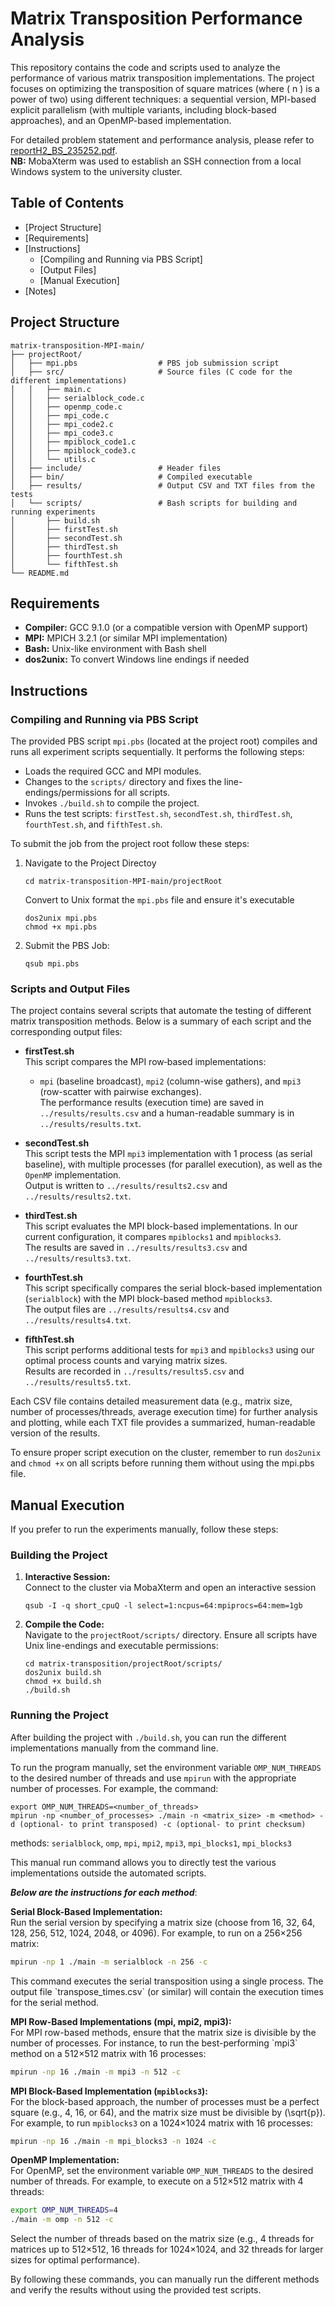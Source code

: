 # Matrix Transposition Performance Analysis

This repository contains the code and scripts used to analyze the performance of various matrix transposition implementations. The project focuses on optimizing the transposition of square matrices (where \( n \) is a power of two) using different techniques: a sequential version, MPI-based explicit parallelism (with multiple variants, including block-based approaches), and an OpenMP-based implementation.

For detailed problem statement and performance analysis, please refer to [reportH2_BS_235252.pdf](reportH2_BS_235252.pdf).  
**NB:** MobaXterm was used to establish an SSH connection from a local Windows system to the university cluster.

## Table of Contents

- [Project Structure]
- [Requirements]
- [Instructions]
  - [Compiling and Running via PBS Script]
  - [Output Files]
  - [Manual Execution]
- [Notes]

## Project Structure

```plaintext
matrix-transposition-MPI-main/
├── projectRoot/
│   ├── mpi.pbs                  # PBS job submission script
│   ├── src/                     # Source files (C code for the different implementations)
│   │   ├── main.c
│   │   ├── serialblock_code.c
│   │   ├── openmp_code.c
│   │   ├── mpi_code.c
│   │   ├── mpi_code2.c
│   │   ├── mpi_code3.c
│   │   ├── mpiblock_code1.c
│   │   ├── mpiblock_code3.c
│   │   └── utils.c
│   ├── include/                 # Header files
│   ├── bin/                     # Compiled executable
│   ├── results/                 # Output CSV and TXT files from the tests
│   └── scripts/                 # Bash scripts for building and running experiments
│       ├── build.sh
│       ├── firstTest.sh
│       ├── secondTest.sh
│       ├── thirdTest.sh
│       ├── fourthTest.sh
│       └── fifthTest.sh
└── README.md
```
## Requirements

- **Compiler:** GCC 9.1.0 (or a compatible version with OpenMP support)
- **MPI:** MPICH 3.2.1 (or similar MPI implementation)
- **Bash:** Unix-like environment with Bash shell
- **dos2unix:** To convert Windows line endings if needed

## Instructions

### Compiling and Running via PBS Script

The provided PBS script `mpi.pbs` (located at the project root) compiles and runs all experiment scripts sequentially. It performs the following steps:
- Loads the required GCC and MPI modules.
- Changes to the `scripts/` directory and fixes the line-endings/permissions for all scripts.
- Invokes `./build.sh` to compile the project.
- Runs the test scripts: `firstTest.sh`, `secondTest.sh`, `thirdTest.sh`, `fourthTest.sh`, and `fifthTest.sh`.

To submit the job from the project root follow these steps:
1. Navigate to the Project Directoy
   ```
   cd matrix-transposition-MPI-main/projectRoot
   ```
   Convert to Unix format the `mpi.pbs` file and ensure it's executable
   ```
   dos2unix mpi.pbs
   chmod +x mpi.pbs
   ```
2. Submit the PBS Job:
   ```
   qsub mpi.pbs
   ```
### Scripts and Output Files

The project contains several scripts that automate the testing of different matrix transposition methods. Below is a summary of each script and the corresponding output files:

- **firstTest.sh**  
  This script compares the MPI row‐based implementations:  
  - `mpi` (baseline broadcast), `mpi2` (column-wise gathers), and `mpi3` (row-scatter with pairwise exchanges).  
  The performance results (execution time) are saved in `../results/results.csv` and a human-readable summary is in `../results/results.txt`.

- **secondTest.sh**  
  This script tests the MPI `mpi3` implementation with 1 process (as serial baseline), with multiple processes (for parallel execution), as well as the `OpenMP` implementation.  
  Output is written to `../results/results2.csv` and `../results/results2.txt`.

- **thirdTest.sh**  
  This script evaluates the MPI block-based implementations. In our current configuration, it compares `mpiblocks1` and `mpiblocks3`.  
  The results are saved in `../results/results3.csv` and `../results/results3.txt`.

- **fourthTest.sh**  
  This script specifically compares the serial block-based implementation (`serialblock`) with the MPI block-based method `mpiblocks3`.  
  The output files are `../results/results4.csv` and `../results/results4.txt`.

- **fifthTest.sh**  
  This script performs additional tests for `mpi3` and `mpiblocks3` using our optimal process counts and varying matrix sizes.  
  Results are recorded in `../results/results5.csv` and `../results/results5.txt`.

Each CSV file contains detailed measurement data (e.g., matrix size, number of processes/threads, average execution time) for further analysis and plotting, while each TXT file provides a summarized, human-readable version of the results.

To ensure proper script execution on the cluster, remember to run `dos2unix` and `chmod +x` on all scripts before running them without using the mpi.pbs file.

## Manual Execution

If you prefer to run the experiments manually, follow these steps:

### Building the Project
1. **Interactive Session:**  
   Connect to the cluster via MobaXterm and open an interactive session
   ```
   qsub -I -q short_cpuQ -l select=1:ncpus=64:mpiprocs=64:mem=1gb
   ```
   
3. **Compile the Code:**  
   Navigate to the `projectRoot/scripts/` directory. Ensure all scripts have Unix line-endings and executable permissions:
   ```
   cd matrix-transposition/projectRoot/scripts/
   dos2unix build.sh
   chmod +x build.sh
   ./build.sh
   ```

### Running the Project

After building the project with `./build.sh`, you can run the different implementations manually from the command line. 

To run the program manually, set the environment variable `OMP_NUM_THREADS` to the desired number of threads and use `mpirun` with the appropriate number of processes. For example, the command:
```
export OMP_NUM_THREADS=<number_of_threads>
mpirun -np <number_of_processes> ./main -n <matrix_size> -m <method> -d (optional- to print transposed) -c (optional- to print checksum)
```
methods:
`serialblock`, `omp`, `mpi`, `mpi2`, `mpi3`, `mpi_blocks1`, `mpi_blocks3`

This manual run command allows you to directly test the various implementations outside the automated scripts.

***Below are the instructions for each method***:

**Serial Block-Based Implementation:**  
Run the serial version by specifying a matrix size (choose from 16, 32, 64, 128, 256, 512, 1024, 2048, or 4096). For example, to run on a 256×256 matrix:
```bash
mpirun -np 1 ./main -m serialblock -n 256 -c
```
This command executes the serial transposition using a single process. The output file \`transpose_times.csv\` (or similar) will contain the execution times for the serial method.

**MPI Row-Based Implementations (mpi, mpi2, mpi3):**  
For MPI row-based methods, ensure that the matrix size is divisible by the number of processes. For instance, to run the best-performing \`mpi3\` method on a 512×512 matrix with 16 processes:
```bash
mpirun -np 16 ./main -m mpi3 -n 512 -c
```

**MPI Block-Based Implementation (`mpiblocks3`):**  
For the block-based approach, the number of processes must be a perfect square (e.g., 4, 16, or 64), and the matrix size must be divisible by \(\sqrt{p}\). For example, to run `mpiblocks3` on a 1024×1024 matrix with 16 processes:
```bash
mpirun -np 16 ./main -m mpi_blocks3 -n 1024 -c
```

**OpenMP Implementation:**  
For OpenMP, set the environment variable `OMP_NUM_THREADS` to the desired number of threads. For example, to execute on a 512×512 matrix with 4 threads:
```bash
export OMP_NUM_THREADS=4
./main -m omp -n 512 -c
```
Select the number of threads based on the matrix size (e.g., 4 threads for matrices up to 512×512, 16 threads for 1024×1024, and 32 threads for larger sizes for optimal performance). 



By following these commands, you can manually run the different methods and verify the results without using the provided test scripts.


